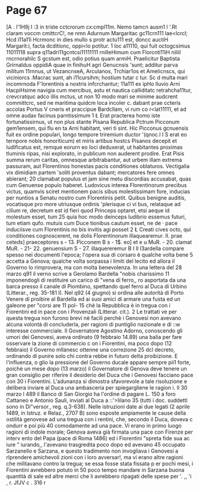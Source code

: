 # Page 67

[A . l'1H9j I :3 in triste cctcrorum cx:cmpl11m. Nemo tamcn ausm1 l '.Rt claram voccm cmittcrC!, ne nmn Adurnum Margaritac gc11crn111 lae<lcrcl; Hcd i11a11i Hcrmonc in dies mullo s protr actu111 est, doncc auctiH Margarit:i, facta dcditionc, oppi<lo potitur. 1 loc a11110, qui fuit octogcsimus 11011118 supra q11adri11gcntcsi11111111 rnilleHimum cum Florcnti11iH niliil rncrnorahilc S gcstum est, odio potius quam armiH. Praelìcitur Baptista Grirnaldus oppidiA quae in finihuH agri Genucnsis 'sunt; additur parva militum 11rnnus, ut VezancnseA, Arculanos, Trchiar1os et Amelicnscs, qui viciniorcs .Macrac sunt, ah i11cursihm; hostium tutar c tur. Sc d multa mari incomrnoda F'lorentinis a nostris infcrchantur; 11a111 ex ipHo lluvio Arni HacpiHsime navigia cum mercibus, astu et nautica calliditatc retrahcha11tur, crevcratquc adco illis mctus, ut non 10 modo mari se minime audcrent committcrc, sed ne maritima quidcm loca incoler c. dabant prae ccteris accolas Portus V cneris et praccipue Bardcllam, vi rum co r<lat11111, et ad omne audax facinus parntissimum 1 Ł Erat practerea homo iste fortunatissirnus, ut non plus stante Pisana Republica Pctrum Picconum gem1ensem, qui flu en ta Arni habitant, veri ti sint. Hic Picconus gcnuensis fuit ex ordine populari, longo tempore triremium ductor '(qnoc.l I S erat eo ternpore nobis honoritìcum) et miris artibus hostcs Pisanos decepit et ludificatus est, remque eorurn eo loci deduxerat, ut habitantes proximas tluminis ripas, nisi explorato, in publicum non auderent prodire. Erat Pisis summa rerum caritas, omnesque arbitrabantur, aut urbem illam extrema passuram, aut Florentinos honestas pacis conditiones oblaturos. Vectigalia vix dimidiam partem 'soliti proventus dabant; mercatores fere omnes abierant; 20 clamabat populus et jam sine metu discordias accusabat, quas cum Genuense populo haberet. Ludovicus interea Florentinorum precibus victus, quamvis sciret mentionem pacis sibus molestissimam fore, inducias per nuntios a Senatu nostro cum Florentinis petit. Quibus benigne auditis, vocatisque pro more utriusque ordinis 'plerisque ci vi bus, relataque ad cilium re, decretum est id fieri quod Princeps optaret, etsi aeque id molestum esset, tum 25 quia hoc modo deinceps ludibrio essemus futuri, tum etiam qufo. mutuis cum Duce tionibus cautum esset, ne de · pace induciisve cum Florentinis no bis invitis agi posset 2 Ł Creati cives octo, qui conditiones cognoscerent, ne dolis Florentinorum illaquearemur. II. prae ceteds] praeceptores s - 13. Picconem B s - 1$. eo] et e u MuR. - 20. clamat MuR. - 21- 22. genuensium S - 27. illaquereremur B I Il I3ardella compare spesso nei documenti l'epoca; l'opera sua di corsaro è qualche volta bene 5 accetta a Genova; qualche volta sorpassa i limiti del lecito ed allora il Governo lo rimprovera, ma con molta benevolenza. In una lettera del 28 marzo q91 il verno scrive a Gerolamo Bardella "nobis charissimo 11 imponendogli di restituire un carico di "vena di ferro,, ro asportata da una barca presso il canale di Piombino, spettando quel ferro al Duca di Urbino (Litterar., reg. 35-181 I). Nel q92 (4 giugno) si ordina alle autorità di Porto Venere di proibire al Bardella ed ai suoi amici di armare una fusta ed un galeone per "corsi are 11 pol- 15 chè la Repubblica è in tregua con i Fiorentini ed in pace con i Provenzali (Litterar. cit.). 2 Le trattati ve per questa tregua non furono brevi nè facili perchè i Genovesi non avevano alcuna volontà di concluderla, per ragioni di puntiglio nazionale e di ::w interesse commerciale. Il Governatore Agostino Adorno, conoscendo gli umori dei Genovesi, aveva ordinato (9 febbraio 14.89) una balia per fare osservare la zione di commercio c on i Fiorentini, ma poco dopo (12 febbraio) il Governo mllanesc ottenne una correzione 25 dcl decreto, ordinando di punire solo chi contra rebbe in futuro delta proibizione. E l'influenza, o glio la pressione del Governo ducale appare sempre pii1 forte, poichè un mese dopo (13 marzo) il Governatore di Genova deve tenere un gran consiglio per riferire il desiderio del Duca che i Genovesi facciano pace con 30 i Fiorentini. L'adunanza si dimostra sfavorevole a tale risoluzione e delibera inviare al Duca una ambasceria per spiegargliene le ragion i. Il 30 marzo l 489 il Banco di San Giorgio ha l'ordine di pagare L. 150 a foro Cattaneo e Antonio Sauli, inviati al Duca a ::'>Iilano 35 (tutti i doc. suddettl sono in Di"versor., reg. q.3-638). Nelle istruzioni date ai due legati (2 aprile 1489, in Istruz. e Relaz., 2707 B) sono esposte ampiamente le cause della ostilità genovese ad una tregua con i rentini, che, secondo il Duca, doveva c ondurr e poi più 40 comodamente ad una pace. Vi erano in primo luogo ragioni di indole morale; Genova aveva già firmata una pace con Firenze per interv ento del Papa (pace di Roma 1486) ed i Fiorentini "spreta fide sua ac iure " iurando,, l'avevano trasgredita poco dopo ed avevano 45 occupato Sarzanello e Sarzana, e questo tradimento non invogliava i Genovesi a rlprendere amichevoli zioni con i loro avversar!, ma vi erano altre ragioni che militavano contro la tregua; se essa fosse stata fissata p er pochi mesi, i Fiorentini avrebbero potuto in 50 poco tempo mandare in Sarzana buona quantità di sale ed altre merci che li avrebbero ripagati delle spese per '. ,, 'i , r. JfJV c . 316 r